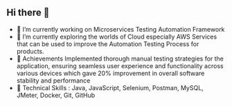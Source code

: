## Hi there 👋

- 🔭 I’m currently working on Microservices Testing Automation Framework
- 🌱 I’m currently exploring the worlds of Cloud especially AWS Services that can be used to improve the Automation Testing Process for products.
- 🥇 Achievements Implemented thorough manual testing strategies for the application, ensuring seamless user experience and functionality across various devices which gave 20% improvement in overall software stability and performance
- 💼 Technical Skills : Java, JavaScript, Selenium, Postman, MySQL, JMeter, Docker, Git, GitHub

